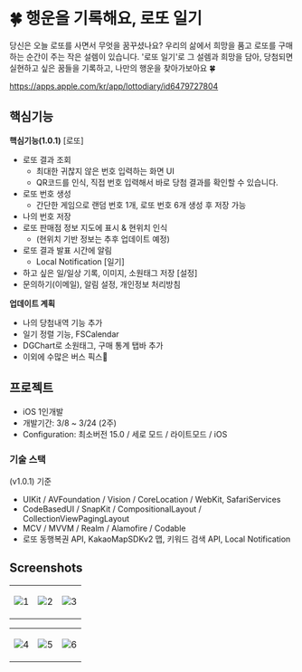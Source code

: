 # 🍀 행운을 기록해요, 로또 일기

당신은 오늘 로또를 사면서 무엇을 꿈꾸셨나요?
우리의 삶에서 희망을 품고 로또를 구매하는 순간이 주는 작은 설렘이 있습니다.
'로또 일기'로 그 설렘과 희망을 담아, 당첨되면 실현하고 싶은 꿈들을 기록하고, 나만의 행운을 찾아가보아요 🍀

https://apps.apple.com/kr/app/lottodiary/id6479727804

## 핵심기능
**핵심기능(1.0.1)**
[로또]
* 로또 결과 조회
    * 최대한 귀찮지 않은 번호 입력하는 화면 UI
    * QR코드를 인식, 직접 번호 입력해서 바로 당첨 결과를 확인할 수 있습니다.
* 로또 번호 생성
    * 간단한 게임으로 랜덤 번호 1개, 로또 번호 6개 생성 후 저장 가능
* 나의 번호 저장
* 로또 판매점 정보 지도에 표시 & 현위치 인식
    * (현위치 기반 정보는 추후 업데이트 예정)
* 로또 결과 발표 시간에 알림
    * Local Notification
[일기]
* 하고 싶은 일/일상 기록, 이미지, 소원태그 저장
[설정]
* 문의하기(이메일), 알림 설정, 개인정보 처리방침

**업데이트 계획**
* 나의 당첨내역 기능 추가
* 일기 정렬 기능, FSCalendar
* DGChart로 소원태그, 구매 통계 탭바 추가
* 이외에 수많은 버스 픽스🐛

## 프로젝트
- iOS 1인개발
- 개발기간: 3/8 ~ 3/24 (2주)
- Configuration: 최소버전 15.0 / 세로 모드 / 라이트모드 / iOS

### 기술 스택

(v1.0.1) 기준
- UIKit / AVFoundation / Vision / CoreLocation / WebKit, SafariServices
- CodeBasedUI / SnapKit / CompositionalLayout / CollectionViewPagingLayout
- MCV / MVVM / Realm / Alamofire / Codable
- 로또 동행복권 API, KakaoMapSDKv2 맵, 키워드 검색 API, Local Notification

## Screenshots
<table>
<tr>
<td>
    
![1](https://github.com/MADElinessss/LottoDiary/assets/88757043/47658025-44df-4ef5-8a62-71bbd12a546d)


</td>
<td>

![2](https://github.com/MADElinessss/LottoDiary/assets/88757043/7d95af32-a1ad-4a83-941b-f49320dfb94d)


</td>
<td>

![3](https://github.com/MADElinessss/LottoDiary/assets/88757043/fb1d49c1-5862-4cc1-a180-da47a962ce95)


</td>
</tr>
</table>

<table>
<tr>
<td>
    
![4](https://github.com/MADElinessss/LottoDiary/assets/88757043/b66cc064-99d8-4f8b-a572-617a5ac86e27)


</td>
<td>

![5](https://github.com/MADElinessss/LottoDiary/assets/88757043/0a304838-1d05-4414-b990-64968c80a817)


</td>
<td>

![6](https://github.com/MADElinessss/LottoDiary/assets/88757043/05438848-f7f9-48e4-94db-d421e464da0b)


</td>
</tr>
</table>
